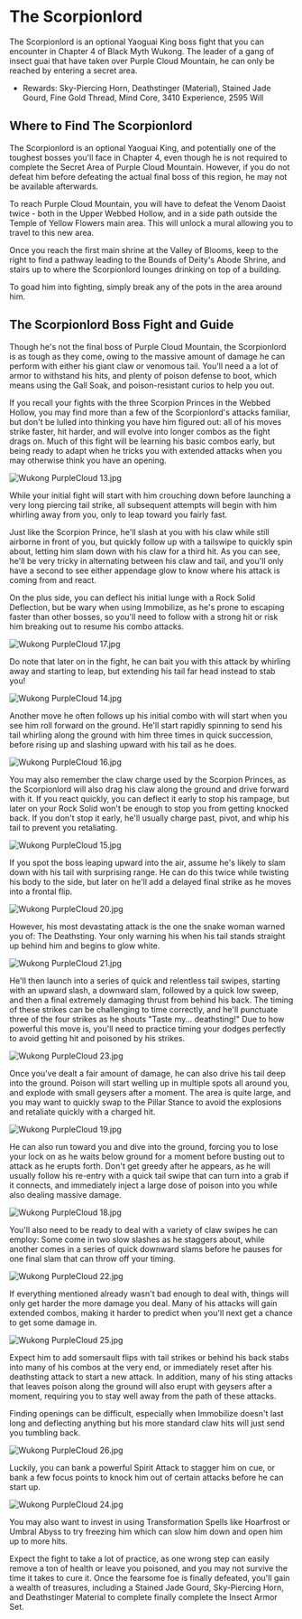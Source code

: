 # The Scorpionlord

The Scorpionlord is an optional Yaoguai King boss fight that you can encounter in Chapter 4 of Black Myth Wukong. The leader of a gang of insect guai that have taken over Purple Cloud Mountain, he can only be reached by entering a secret area. 

  * Rewards: Sky-Piercing Horn, Deathstinger (Material), Stained Jade Gourd, Fine Gold Thread, Mind Core, 3410 Experience, 2595 Will

## Where to Find The Scorpionlord

The Scorpionlord is an optional Yaoguai King, and potentially one of the toughest bosses you'll face in Chapter 4, even though he is not required to complete the Secret Area of Purple Cloud Mountain. However, if you do not defeat him before defeating the actual final boss of this region, he may not be available afterwards. 

To reach Purple Cloud Mountain, you will have to defeat the Venom Daoist twice - both in the Upper Webbed Hollow, and in a side path outside the Temple of Yellow Flowers main area. This will unlock a mural allowing you to travel to this new area. 

Once you reach the first main shrine at the Valley of Blooms, keep to the right to find a pathway leading to the Bounds of Deity's Abode Shrine, and stairs up to where the Scorpionlord lounges drinking on top of a building. 

To goad him into fighting, simply break any of the pots in the area around him. 

## The Scorpionlord Boss Fight and Guide

Though he's not the final boss of Purple Cloud Mountain, the Scorpionlord is as tough as they come, owing to the massive amount of damage he can perform with either his giant claw or venomous tail. You'll need a a lot of armor to withstand his hits, and plenty of poison defense to boot, which means using the Gall Soak, and poison-resistant curios to help you out. 

If you recall your fights with the three Scorpion Princes in the Webbed Hollow, you may find more than a few of the Scorpionlord's attacks familiar, but don't be lulled into thinking you have him figured out: all of his moves strike faster, hit harder, and will evolve into longer combos as the fight drags on. Much of this fight will be learning his basic combos early, but being ready to adapt when he tricks you with extended attacks when you may otherwise think you have an opening. 

![Wukong PurpleCloud 13.jpg](https://oyster.ignimgs.com/mediawiki/apis.ign.com/black-myth-wukong/8/84/Wukong_PurpleCloud_13.jpg)

While your initial fight will start with him crouching down before launching a very long piercing tail strike, all subsequent attempts will begin with him whirling away from you, only to leap toward you fairly fast. 

Just like the Scorpion Prince, he'll slash at you with his claw while still airborne in front of you, but quickly follow up with a tailswipe to quickly spin about, letting him slam down with his claw for a third hit. As you can see, he'll be very tricky in alternating between his claw and tail, and you'll only have a second to see either appendage glow to know where his attack is coming from and react. 

On the plus side, you can deflect his initial lunge with a Rock Solid Deflection, but be wary when using Immobilize, as he's prone to escaping faster than other bosses, so you'll need to follow with a strong hit or risk him breaking out to resume his combo attacks. 

![Wukong PurpleCloud 17.jpg](https://oyster.ignimgs.com/mediawiki/apis.ign.com/black-myth-wukong/8/8d/Wukong_PurpleCloud_17.jpg)

Do note that later on in the fight, he can bait you with this attack by whirling away and starting to leap, but extending his tail far head instead to stab you! 

![Wukong PurpleCloud 14.jpg](https://oyster.ignimgs.com/mediawiki/apis.ign.com/black-myth-wukong/a/a1/Wukong_PurpleCloud_14.jpg)

Another move he often follows up his initial combo with will start when you see him roll forward on the ground. He'll start rapidly spinning to send his tail whirling along the ground with him three times in quick succession, before rising up and slashing upward with his tail as he does. 

![Wukong PurpleCloud 16.jpg](https://oyster.ignimgs.com/mediawiki/apis.ign.com/black-myth-wukong/b/ba/Wukong_PurpleCloud_16.jpg)

You may also remember the claw charge used by the Scorpion Princes, as the Scorpionlord will also drag his claw along the ground and drive forward with it. If you react quickly, you can deflect it early to stop his rampage, but later on your Rock Solid won't be enough to stop you from getting knocked back. If you don't stop it early, he'll usually charge past, pivot, and whip his tail to prevent you retaliating. 

![Wukong PurpleCloud 15.jpg](https://oyster.ignimgs.com/mediawiki/apis.ign.com/black-myth-wukong/a/a5/Wukong_PurpleCloud_15.jpg)

If you spot the boss leaping upward into the air, assume he's likely to slam down with his tail with surprising range. He can do this twice while twisting his body to the side, but later on he'll add a delayed final strike as he moves into a frontal flip. 

![Wukong PurpleCloud 20.jpg](https://oyster.ignimgs.com/mediawiki/apis.ign.com/black-myth-wukong/b/bd/Wukong_PurpleCloud_20.jpg)

However, his most devastating attack is the one the snake woman warned you of: The Deathsting. Your only warning his when his tail stands straight up behind him and begins to glow white. 

![Wukong PurpleCloud 21.jpg](https://oyster.ignimgs.com/mediawiki/apis.ign.com/black-myth-wukong/c/c1/Wukong_PurpleCloud_21.jpg)

He'll then launch into a series of quick and relentless tail swipes, starting with an upward slash, a downward slam, followed by a quick low sweep, and then a final extremely damaging thrust from behind his back. The timing of these strikes can be challenging to time correctly, and he'll punctuate three of the four strikes as he shouts "Taste my... deathsting!" Due to how powerful this move is, you'll need to practice timing your dodges perfectly to avoid getting hit and poisoned by his strikes. 

![Wukong PurpleCloud 23.jpg](https://oyster.ignimgs.com/mediawiki/apis.ign.com/black-myth-wukong/4/43/Wukong_PurpleCloud_23.jpg)

Once you've dealt a fair amount of damage, he can also drive his tail deep into the ground. Poison will start welling up in multiple spots all around you, and explode with small geysers after a moment. The area is quite large, and you may want to quickly swap to the Pillar Stance to avoid the explosions and retaliate quickly with a charged hit. 

![Wukong PurpleCloud 19.jpg](https://oyster.ignimgs.com/mediawiki/apis.ign.com/black-myth-wukong/5/5e/Wukong_PurpleCloud_19.jpg)

He can also run toward you and dive into the ground, forcing you to lose your lock on as he waits below ground for a moment before busting out to attack as he erupts forth. Don't get greedy after he appears, as he will usually follow his re-entry with a quick tail swipe that can turn into a grab if it connects, and immediately inject a large dose of poison into you while also dealing massive damage. 

![Wukong PurpleCloud 18.jpg](https://oyster.ignimgs.com/mediawiki/apis.ign.com/black-myth-wukong/0/04/Wukong_PurpleCloud_18.jpg)

You'll also need to be ready to deal with a variety of claw swipes he can employ: Some come in two slow slashes as he staggers about, while another comes in a series of quick downward slams before he pauses for one final slam that can throw off your timing. 

![Wukong PurpleCloud 22.jpg](https://oyster.ignimgs.com/mediawiki/apis.ign.com/black-myth-wukong/5/50/Wukong_PurpleCloud_22.jpg)

If everything mentioned already wasn't bad enough to deal with, things will only get harder the more damage you deal. Many of his attacks will gain extended combos, making it harder to predict when you'll next get a chance to get some damage in. 

![Wukong PurpleCloud 25.jpg](https://oyster.ignimgs.com/mediawiki/apis.ign.com/black-myth-wukong/2/2d/Wukong_PurpleCloud_25.jpg)

Expect him to add somersault flips with tail strikes or behind his back stabs into many of his combos at the very end, or immediately reset after his deathsting attack to start a new attack. In addition, many of his sting attacks that leaves poison along the ground will also erupt with geysers after a moment, requiring you to stay well away from the path of these attacks. 

Finding openings can be difficult, especially when Immobilize doesn't last long and deflecting anything but his more standard claw hits will just send you tumbling back. 

![Wukong PurpleCloud 26.jpg](https://oyster.ignimgs.com/mediawiki/apis.ign.com/black-myth-wukong/7/7c/Wukong_PurpleCloud_26.jpg)

Luckily, you can bank a powerful Spirit Attack to stagger him on cue, or bank a few focus points to knock him out of certain attacks before he can start up. 

![Wukong PurpleCloud 24.jpg](https://oyster.ignimgs.com/mediawiki/apis.ign.com/black-myth-wukong/b/bf/Wukong_PurpleCloud_24.jpg)

You may also want to invest in using Transformation Spells like Hoarfrost or Umbral Abyss to try freezing him which can slow him down and open him up to more hits. 

Expect the fight to take a lot of practice, as one wrong step can easily remove a ton of health or leave you poisoned, and you may not survive the time it takes to cure it. Once the fearsome foe is finally defeated, you'll gain a wealth of treasures, including a Stained Jade Gourd, Sky-Piercing Horn, and Deathstinger Material to complete finally complete the Insect Armor Set. 
